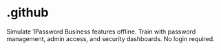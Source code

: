 # .github
Simulate 1Password Business features offline. Train with password management, admin access, and security dashboards. No login required.
